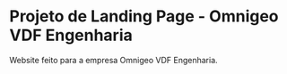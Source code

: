 # Projeto de Landing Page - Omnigeo VDF Engenharia
Website feito para a empresa Omnigeo VDF Engenharia.
